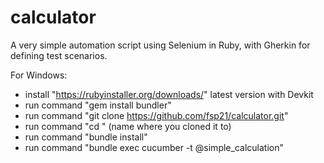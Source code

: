 # calculator
A very simple automation script using Selenium in Ruby, with Gherkin for defining test scenarios.

For Windows:
- install "https://rubyinstaller.org/downloads/" latest version with Devkit
- run command "gem install bundler"
- run command "git clone https://github.com/fsp21/calculator.git"
- run command "cd <directory>" (name where you cloned it to)
- run command "bundle install"
- run command "bundle exec cucumber -t @simple_calculation"
